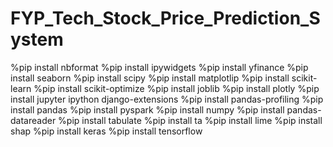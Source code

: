 # FYP_Tech_Stock_Price_Prediction_System

%pip install nbformat
%pip install ipywidgets
%pip install yfinance
%pip install seaborn
%pip install scipy
%pip install matplotlip
%pip install scikit-learn
%pip install scikit-optimize
%pip install joblib
%pip install plotly
%pip install jupyter ipython django-extensions
%pip install pandas-profiling
%pip install pandas
%pip install pyspark
%pip install numpy
%pip install pandas-datareader
%pip install tabulate
%pip install ta
%pip install lime
%pip install shap
%pip install keras
%pip install tensorflow

